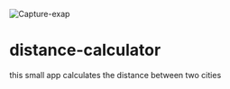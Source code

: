 ![Capture-exap](https://user-images.githubusercontent.com/37531993/174859205-76624e9e-01f9-45e7-afb5-2773311a52ea.PNG)
# distance-calculator
this small app calculates the distance between two cities

